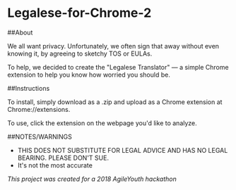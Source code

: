 # Legalese-for-Chrome-2

##About

We all want privacy. Unfortunately, we often sign that away without even knowing it, by agreeing to sketchy TOS or EULAs.

To help, we decided to create the "Legalese Translator" — a simple Chrome extension to help you know how worried you should be.

##Instructions

To install, simply download as a .zip and upload as a Chrome extension at Chrome://extensions.

To use, click the extension on the webpage you'd like to analyze.

##NOTES/WARNINGS

* THIS DOES NOT SUBSTITUTE FOR LEGAL ADVICE AND HAS NO LEGAL BEARING. PLEASE DON'T SUE.
* It's not the most accurate



_This project was created for a 2018 AgileYouth hackathon_
